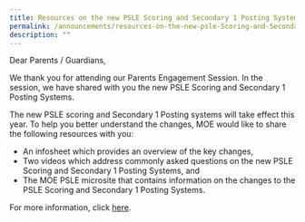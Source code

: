 ```yaml
---
title: Resources on the new PSLE Scoring and Secondary 1 Posting Systems
permalink: /announcements/resources-on-the-new-psle-Scoring-and-Secondary-1-Posting-Systems/
description: ""
---
```





Dear Parents / Guardians,

We thank you for attending our Parents Engagement Session. In the session, we have shared with you the new PSLE Scoring and Secondary 1 Posting Systems.

The new PSLE scoring and Secondary 1 Posting systems will take effect this year. To help you better understand the changes, MOE would like to share the following resources with you:

*   An infosheet which provides an overview of the key changes,
*   Two videos which address commonly asked questions on the new PSLE Scoring and Secondary 1 Posting Systems, and
*   The MOE PSLE microsite that contains information on the changes to the PSLE Scoring and Secondary 1 Posting Systems.

For more information, click [here](https://www.moe.gov.sg/microsites/psle-fsbb).